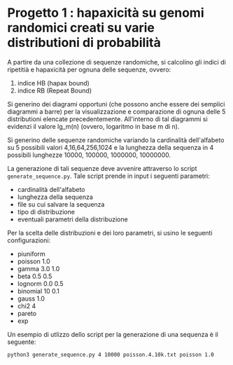 # Progetto 1 :  hapaxicità su genomi randomici creati su varie distributioni di probabilità

A partire da una collezione di sequenze randomiche, si calcolino gli indici di ripetitià e hapaxicità per ognuna delle sequenze, ovvero:
1) indice HB (hapax bound)
2) indice RB (Repeat Bound)

Si generino dei diagrami opportuni (che possono anche essere dei semplici diagrammi a barre) per la visualizzazione e comparazione di ognuna delle 5 distributioni elencate precedentemente. 
All'interno di tal diagrammi si evidenzi il valore lg_m(n) (ovvero, logaritmo in base m di n).


Si generino delle sequenze randomiche 
variando la cardinalità dell'alfabeto su 5 possibili valori 4,16,64,256,1024
e la lunghezza della sequenza in 4 possibili lunghezze 10000, 100000, 1000000, 10000000.

La generazione di tali sequenze deve avvenire attraverso lo script `generate_sequence.py`.
Tale script prende in input i seguenti parametri:
- cardinalità dell'alfabeto
- lunghezza della sequenza
- file su cui salvare la sequenza
- tipo di distribuzione
- eventuali parametri della distribuzione

Per la scelta delle distribuzioni e dei loro parametri, si usino le seguenti configurazioni:
- piuniform
- poisson 1.0
- gamma 3.0 1.0
- beta 0.5 0.5
- lognorm 0.0 0.5
- binomial 10 0.1
- gauss 1.0
- chi2 4
- pareto
- exp

Un esempio di utlizzo dello script per la generazione di una sequenza è il seguente:
```
python3 generate_sequence.py 4 10000 poisson.4.10k.txt poisson 1.0
```
